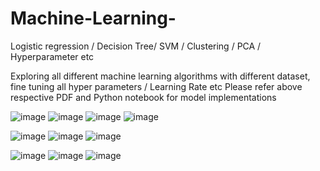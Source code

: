 # Machine-Learning-
Logistic regression / Decision Tree/ SVM / Clustering / PCA / Hyperparameter etc

Exploring all different machine learning algorithms with different dataset, fine tuning all hyper parameters / Learning Rate etc 
Please refer above respective PDF and Python notebook for model implementations

![image](https://github.com/coffeemartin/Machine-Learning-/assets/73702415/5710ef7d-d4f0-493a-89a4-f28934e1940c)
![image](https://github.com/coffeemartin/Machine-Learning-/assets/73702415/f9321a16-2dbc-4856-9ffa-f3d2c5220304)
![image](https://github.com/coffeemartin/Machine-Learning-/assets/73702415/27c9e755-106b-43c2-a0ab-2a16eecc7a68)
![image](https://github.com/coffeemartin/Machine-Learning-/assets/73702415/25df0d23-1171-4bae-af67-d38aef841f54)

![image](https://github.com/coffeemartin/Machine-Learning-/assets/73702415/3e3ce7dc-fef7-4f40-b018-87d6d7d54529)
![image](https://github.com/coffeemartin/Machine-Learning-/assets/73702415/13b9b77c-add8-4e41-b624-cbb2c25f3687)
![image](https://github.com/coffeemartin/Machine-Learning-/assets/73702415/729a72d2-3f40-4678-a7a2-10bc5dbd7b8a)




![image](https://github.com/coffeemartin/Machine-Learning-/assets/73702415/b2339323-8629-4275-9752-cc6c8dad57e5)
![image](https://github.com/coffeemartin/Machine-Learning-/assets/73702415/323b400e-6914-4e15-810e-bad23466e8bb)
![image](https://github.com/coffeemartin/Machine-Learning-/assets/73702415/4a1c97c2-63b8-4d1c-b670-66681384c226)
